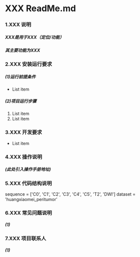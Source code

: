 # **XXX ReadMe.md**
### 1.XXX 说明
##### 	XXX是用于XXX（定位/功能）
##### 	其主要功能为XXX
### 2.XXX 安装运行要求
#####	(1)运行前提条件
- List item

#####	(2)项目运行步骤
 1. List item
 2. List item

### 3.XXX 开发要求
- List item
### 4.XXX 操作说明
#####	(此处引入操作手册地址)
### 5.XXX 代码结构说明
sequence = ['C0', 'C1', 'C2', 'C3', 'C4', 'C5', 'T2', 'DWI']
dataset = 'huangxiaomei_peritumor'
### 6.XXX 常见问题说明
#####	(1)
### 7.XXX 项目联系人
#####	(1)
###### 
